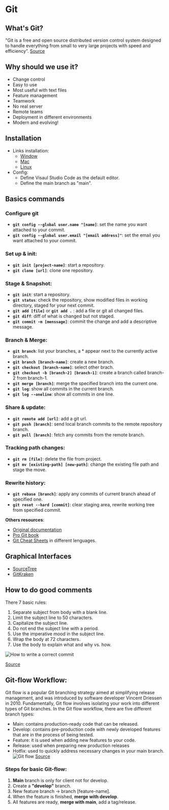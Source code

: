 # **Git**

## **What's Git?**

"Git is a free and open source distributed version
control system designed to handle everything
from small to very large projects with speed and
efficiency”. [Source](https://git-scm.com)

## **Why should we use it?**

- Change control
- Easy to use
- Most useful with text files
- Feature management
- Teamwork
- No real server
- Remote teams
- Deployment in different environments
- Modern and evolving!

## **Installation**

- Links installation:
  - [Window](https://git-scm.com/download/win)
  - [Mac](https://git-scm.com/download/mac)
  - [Linux](https://git-scm.com/download/linux)
- Config:
  - Define Visaul Studio Code as the default editor.
  - Define the main branch as "main".

## **Basics commands**

### Configure git

- **`git config --global user.name "[name]`**: set the name you want attached to your commit.
- **`git config --global user.email "[email address]"`**: set the email you want attached to your commit.

### Set up & init:

- **`git init [project-name]`**: start a repository.
- **`git clone [url]`**: clone one repository.

### Stage & Snapshot:

- **`git init`**: start a repository.
- **`git status`**: check the repository, show modified files in working directory, staged for your next commit.
- **`git add [file]`** or **`git add .`** : add a file or git all changed files.
- **`git diff`**: diff of what is changed but not staged.
- **`git commit -m [menssage]`**: commit the change and add a descriptive message.

### Branch & Merge:

- **`git branch`**: list your branches, a \* appear next to the currently active branch.
- **`git branch [branch-name]`**: create a new branch.
- **`git checkout [branch-name]`**: select other brach.
- **`git checkout -b [branch-2] [branch-1]`**: create a branch called branch-2 from branch-1.
- **`git merge [branch]`**: merge the specified branch into the current one.
- **`git log`**: show all commits in the current branch.
- **`git log --oneline`**: show all commits in one line.

### Share & update:

- **`git remote add [url]`**: add a git url.
- **`git push [branch]`**: send local branch commits to the remote repository branch.
- **`git pull [branch]`**: fetch any commits from the remote branch.

### Tracking path changes:

- **`git rm [file]`**: delete the file from project.
- **`git mv [existing-path] [new-path]`**: change the existing file path and stage the move.

### Rewrite history:

- **`git rebase [branch]`**: apply any commits of current branch ahead of specified one.
- **`git reset --hard [commit]`**: clear staging area, rewrite working tree from specified commit.

**Others resources**:

- [Original documentation](https://git-scm.com/docs)
- [Pro Git book](https://git-scm.com/book/en/v2)
- [Git Cheat Sheets](https://training.github.com/) in different lenguages.

## **Graphical Interfaces**

- [SourceTree](https://www.sourcetreeapp.com)
- [GitKraken](https://www.gitkraken.com)

## **How to do good comments**

There 7 basic rules:

1. Separate subject from body with a blank line.
2. Limit the subject line to 50 characters.
3. Capitalize the subject line.
4. Do not end the subject line with a period.
5. Use the imperative mood in the subject line.
6. Wrap the body at 72 characters.
7. Use the body to explain what and why vs. how.

![How to write a correct commit](https://cbea.ms/content/images/size/w2000/2021/01/git_commit_2x.png)

[Source](https://chris.beams.io/posts/git-commit/)

## **Git-flow Workflow**:

Git flow is a popular Git branching strategy aimed at simplifying release management, and was introduced by software developer Vincent Driessen in 2010. Fundamentally, Git flow involves isolating your work into different types of Git branches.
In the Git flow workflow, there are five different branch types:

- Main: contains production-ready code that can be released.
- Develop: contains pre-production code with newly developed features that are in the process of being tested.
- Feature: it is used when adding new features to your code.
- Release: used when preparing new production releases
- Hotfix: used to quickly address necessary changes in your main branch.
  ![Git flow](https://www.gitkraken.com/wp-content/uploads/2021/03/git-flow-4.svg)
  [Source](https://www.gitkraken.com/learn/git/git-flow)

### **Steps for basic Git-flow**:

1.  **Main** branch is only for client not for develop.
2.  Create a **"develop"** branch.
3.  New feature branch -> branch [feature-name].
4.  When the feature is finished, **merge with develop**.
5.  All features are ready, **merge with main**, add a tag/release.
